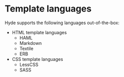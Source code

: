 Template languages
==================

Hyde supports the following languages out-of-the-box:

 - HTML template languages
   - HAML
   - Markdown
   - Textile
   - ERB
 - CSS template languages
   - LessCSS
   - SASS


